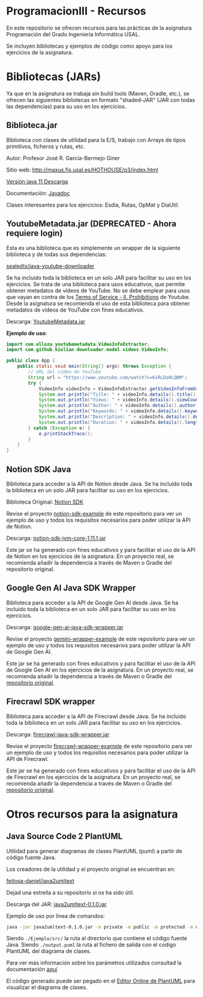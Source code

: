 # ProgramacionIII - Recursos
En este repositorio se ofrecen recursos para las prácticas de la asignatura Programación del Grado Ingeniería Informática USAL.

Se incluyen bibliotecas y ejemplos de código como apoyo para los ejercicios de la asignatura.

# Bibliotecas (JARs)

Ya que en la asignatura se trabaja sin build tools (Maven, Gradle, etc.), se ofrecen las siguientes bibliotecas en formato "shaded-JAR" (JAR con todas las dependencias) para su uso en los ejercicios.

## Biblioteca.jar

Biblioteca con clases de utilidad para la E/S, trabajo con Arrays de tipos primitivos, ficheros y rutas, etc.

Autor: Profesor José R. García-Bermejo Giner

Sitio web: http://maxus.fis.usal.es/HOTHOUSE/p3/index.html

[Versión java 11 Descarga](http://maxus.fis.usal.es/HOTHOUSE/p3/biblioteca11.jar)

Documentación: [Javadoc](http://maxus.fis.usal.es/HOTHOUSE/p3/javadoc_com_coti_tools/com/coti/tools/package-summary.html)

Clases interesantes para los ejercicios: Esdia, Rutas, OpMat y DiaUtil.

## YoutubeMetadata.jar (DEPRECATED - Ahora requiere login)

Esta es una biblioteca que es simplemente un wrapper de la siguiente biblioteca y de todas sus dependencias:

[sealedtx/java-youtube-downloader](https://github.com/sealedtx/java-youtube-downloader)

Se ha incluido toda la biblioteca en un solo JAR para facilitar su uso en los ejercicios. Se trata de una biblioteca para usos educativos, que permite obtener metadatos de vídeos de YouTube. No se debe emplear para usos que vayan en contra de los [Terms of Service - II. Prohibitions](https://developers.google.com/youtube/terms/api-services-terms-of-service) de Youtube. Desde la asignatura se recomienda el uso de esta biblioteca para obtener metadatos de vídeos de YouTube con fines educativos.

Descarga: [YoutubeMetadata.jar](https://github.com/elloza/ProgramacionIII-Recursos/raw/main/jars/YoutubeMetadata.jar)

**Ejemplo de uso**:

```java
import com.elloza.youtubemetadata.VideoInfoExtractor;
import com.github.kiulian.downloader.model.videos.VideoInfo;

public class App {
    public static void main(String[] args) throws Exception {
        // URL del vídeo de YouTube
        String url = "https://www.youtube.com/watch?v=6iRLDa0LQNM";
        try {
            VideoInfo videoInfo = VideoInfoExtractor.getVideoInfoFromUrl(url);
            System.out.println("Title: " + videoInfo.details().title());
            System.out.println("Views: " + videoInfo.details().viewCount());
            System.out.println("Author: " + videoInfo.details().author());
            System.out.println("Keywords: " + videoInfo.details().keywords());
            System.out.println("Description: " + videoInfo.details().description());
            System.out.println("Duration: " + videoInfo.details().lengthSeconds() + " seconds");
        } catch (Exception e) {
            e.printStackTrace();
        }
    }
}
```

## Notion SDK Java

Biblioteca para acceder a la API de Notion desde Java. Se ha incluido toda la biblioteca en un solo JAR para facilitar su uso en los ejercicios.

Biblioteca Original: [Notion SDK](https://github.com/seratch/notion-sdk-jvm/tree/main)

Revise el proyecto [notion-sdk-example](https://github.com/elloza/ProgramacionIII-Recursos/tree/main/notionsdkexample) de este repositorio para ver un ejemplo de uso y todos los requisitos necesarios para poder utilizar la API de Notion.

Descarga: [notion-sdk-jvm-core-1.11.1.jar](https://github.com/elloza/ProgramacionIII-Recursos/raw/main/jars/notion-sdk-jvm-core-1.11.1.jar)

Este jar se ha generado con fines educativos y para facilitar el uso de la API de Notion en los ejercicios de la asignatura. En un proyecto real, se recomienda añadir la dependencia a través de Maven o Gradle del repositorio original.


## Google Gen AI Java SDK Wrapper

Biblioteca para acceder a la API de Google Gen AI desde Java. Se ha incluido toda la biblioteca en un solo JAR para facilitar su uso en los ejercicios.

Descarga: [google-gen-ai-java-sdk-wrapper.jar](https://github.com/elloza/ProgramacionIII-Recursos/raw/main/jars/genai-fatjar-1.0.0.jar)

Revise el proyecto [gemini-wrapper-example](https://github.com/elloza/ProgramacionIII-Recursos/tree/main/gemini-wrapper-example) de este repositorio para ver un ejemplo de uso y todos los requisitos necesarios para poder utilizar la API de Google Gen AI.

Este jar se ha generado con fines educativos y para facilitar el uso de la API de Google Gen AI en los ejercicios de la asignatura. En un proyecto real, se recomienda añadir la dependencia a través de Maven o Gradle del [repositorio original](https://github.com/googleapis/java-genai).


## Firecrawl SDK wrapper

Biblioteca para acceder a la API de Firecrawl desde Java. Se ha incluido toda la biblioteca en un solo JAR para facilitar su uso en los ejercicios.

Descarga: [firecrawl-java-sdk-wrapper.jar](https://github.com/elloza/ProgramacionIII-Recursos/raw/main/jars/firecrawl4j-1.0.jar)

Revise el proyecto [firecrawl-wrapper-example](https://github.com/elloza/ProgramacionIII-Recursos/tree/main/firecrawl-wrapper-example) de este repositorio para ver un ejemplo de uso y todos los requisitos necesarios para poder utilizar la API de Firecrawl.

Este jar se ha generado con fines educativos y para facilitar el uso de la API de Firecrawl en los ejercicios de la asignatura. En un proyecto real, se recomienda añadir la dependencia a través de Maven o Gradle del [repositorio original](https://github.com/firecrawl/firecrawl-java-sdk).


# Otros recursos para la asignatura

## Java Source Code 2 PlantUML

Utilidad para generar diagramas de clases PlantUML (puml) a partir de código fuente Java.

Los creadores de la utilidad y el proyecto original se encuentran en:

[feitosa-daniel/java2umltext](https://github.com/sealedtx/java-youtube-downloader)

Dejad una estrella a su repositorio si os ha sido útil.

Descarga del JAR: [java2umltext-0.1.0.jar](https://github.com/feitosa-daniel/java2umltext/releases/download/v0.1.0/java2umltext-0.1.0.jar)

Ejemplo de uso por línea de comandos:

```bash
java -jar java2umltext-0.1.0.jar -m private -m public -m protected -m default -f private -f public -f protected -f default --package -o="./output.puml" PLANTUML "./Ejemplo/src/"
```

Siendo `./Ejemplo/src/` la ruta al directorio que contiene el código fuente Java.
Siendo `./output.puml` la ruta al fichero de salida con el codigo PlantUML del diagrama de clases.

Para ver más información sobre los parámetros utilizados consultad la documentación [aquí](https://github.com/feitosa-daniel/java2umltext?tab=readme-ov-file#usage)

El código generado puede ser pegado en el [Editor Online de PlantUML](https://www.plantuml.com/plantuml/uml/) para visualizar el diagrama de clases.

